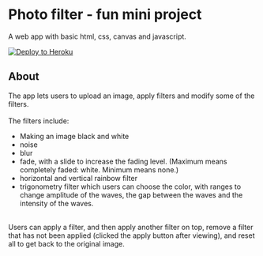 # Photo filter - fun mini project 
 A web app with basic html, css, canvas and javascript.

[![Deploy to Heroku](https://github.com/Claire-LHV/photo-filter-mini-project/actions/workflows/deploy.yml/badge.svg?branch=master)](https://github.com/Claire-LHV/photo-filter-mini-project/actions/workflows/deploy.yml)

## About
The app lets users to upload an image, apply filters and modify some of the filters. <br><br>
The filters include:
* Making an image black and white
* noise
* blur
* fade, with a slide to increase the fading level. (Maximum means completely faded: white. Minimum means none.)
* horizontal and vertical rainbow filter
* trigonometry filter which users can choose the color, with ranges to change amplitude of the waves, the gap between the waves and the intensity of the waves.
<br>
Users can apply a filter, and then apply another filter on top, remove a filter that has not been applied (clicked the apply button after viewing), and reset all to get back to the original image.
